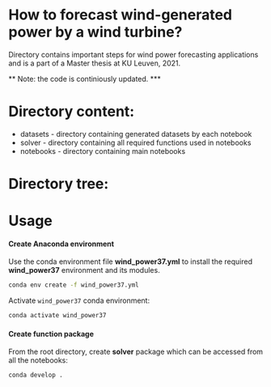 # How to forecast wind-generated power by a wind turbine?
 
Directory contains important steps for wind power forecasting applications and is a part of a Master thesis at KU Leuven, 2021. 

** Note: the code is continiously updated. ***

# Directory content:
* datasets - directory containing generated datasets by each notebook
* solver - directory containing all required functions used in notebooks
* notebooks - directory containing main notebooks

# Directory tree:



# Usage
#### Create Anaconda environment
Use the conda environment file **wind_power37.yml** to install the required **wind_power37** environment and its modules.

```bash
conda env create -f wind_power37.yml
```
Activate `wind_power37` conda environment:
```bash
conda activate wind_power37
```
#### Create function package
From the root directory, create **solver** package which can be accessed from all the notebooks:
```bash
conda develop .
```



